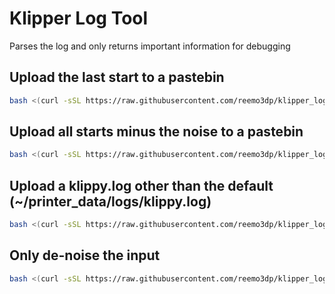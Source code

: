 # Klipper Log Tool

Parses the log and only returns important information for debugging

## Upload the last start to a pastebin

```bash
bash <(curl -sSL https://raw.githubusercontent.com/reemo3dp/klipper_log_tool/main/klipper_log_tool.sh) --upload
```

## Upload all starts minus the noise to a pastebin

```bash
bash <(curl -sSL https://raw.githubusercontent.com/reemo3dp/klipper_log_tool/main/klipper_log_tool.sh) --upload --all-starts
```

## Upload a klippy.log other than the default (~/printer_data/logs/klippy.log)

```bash
bash <(curl -sSL https://raw.githubusercontent.com/reemo3dp/klipper_log_tool/main/klipper_log_tool.sh) --upload --all-starts /home/pi/klippy.log
```

## Only de-noise the input

```bash
bash <(curl -sSL https://raw.githubusercontent.com/reemo3dp/klipper_log_tool/main/klipper_log_tool.sh) --all-starts /home/pi/klippy.log
```
